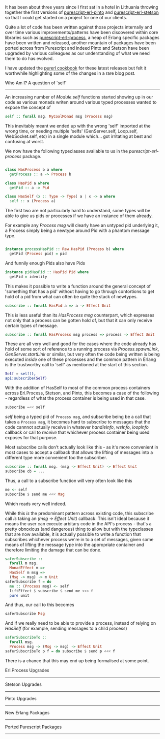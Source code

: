 It has been about three years since I first sat in a hotel in Lithuania throwing together the first versions of [purescript-erl-pinto](https://github.com/id3as/purescript-erl-pinto) and [purescript-erl-stetson](https://github.com/id3as/purescript-erl-stetson) so that I could get started on a project for one of our clients.

Quite a lot of code has been written against those projects internally and over time various improvements/patterns have been discovered within core libraries such as [purescript-erl-process](https://github.com/purerl/purescript-erl-process), a heap of Erlang specific packages have been written and released, another mountain of packages have been ported across from Purescript and indeed Pinto and Stetson have been upgraded by various colleagues as our understanding of what we need them to do has evolved.

I have updated the [purerl cookbook](https://purerl-cookbook.readthedocs.io/) for these latest releases but felt it worthwhile highlighting some of the changes in a rare blog post.

Who Am I? A question of 'self'
******************************
An increasing number of *Module.self* functions started showing up in our code as various monads writen around various typed processes wanted to expose the concept of 

```haskell
self :: forall msg. MyCoolMonad msg (Process msg)
```

This inevitably meant we ended up with the wrong 'self' imported at the wrong time, or needing multiple 'selfs'  (GenServer.self, Loop.self, WebSocket.self, etc) in a single module which... got irritating at best and confusing at worst.

We now have the following typeclasses available to us in the *purescript-erl-process* package.

```haskell

class HasProcess b a where
  getProcess :: a -> Process b

class HasPid a where
  getPid :: a -> Pid

class HasSelf (x :: Type -> Type) a | x -> a where
  self :: x (Process a)

```

The first two are not particularly hard to understand, some types will be able to give us pids or processes if we have an instance of them already.

For example any *Process msg* will clearly have an untyped pid underlying it, a Process simply being a newtype around Pid with a phantom message type.

```haskell

instance processHasPid :: Raw.HasPid (Process b) where
  getPid (Process pid) = pid

```

And funnily enough Pids also have Pids


```haskell
instance pidHasPid :: HasPid Pid where
  getPid = identity
```

This makes it possible to write a function around the general concept of 'something that has a pid' without having to go through contortions to get hold of a pid from what can often be quite the stack of newtypes. 

```haskell
subscribe :: forall HasPid a => a -> Effect Unit
```

This is less useful than its *HasProcess msg* counterpart, which expresses not only that a process can be gotten hold of, but that it can only receive certain types of message.

```haskell
subscribe :: forall HasProcess msg process => process -> Effect Unit
```

These are all very well and good for the cases where the code already has hold of some sort of reference to a running process via *Process.spawnLink*, *GenServer.startLink* or similar, but very often the code being written is being executed *inside* one of these processes and the common pattern in Erlang is the trustworthy call to 'self' as mentioned at the start of this section.

```erlang
Self = self(),
api:subscribe(Self)
```

With the addition of HasSelf to most of the common process containers across Erl.Process, Stetson, and Pinto, this becomes a case of the following - regardless of what the process container is being used in that case.

```haskell
subscribe =<< self
```

*self* being a typed pid of `Process msg`, and subscribe being be a call that takes a `Process msg`, it becomes hard to subscribe to messages that the code cannnot actually receive in whatever *handleInfo*, *wsInfo*, *loopInfo* callback or call to *receive* that whichever process container being used exposes for that purpose.

Most subscribe calls don't actually look like this - as it's more convenient in most cases to accept a callback that  allows the lifting of messages into a different type more convenient foo the subscriber.

```haskell
subscribe :: forall msg. (msg -> Effect Unit) -> Effect Unit
subscribe cb = ...
```

Thus, a call to a subscribe function will very often look like this


```haskell
me <- self
subscribe $ send me <<< Msg
```

Which reads very well indeed. 

While this *is* the predominant pattern across existing code, this subscribe call *is* taking an *(msg -> Effect Unit)* callback. This isn't ideal because it means the user can execute arbitary code in the API's process - that's a pretty obnoxious (and dangerous) thing to allow but with the typeclasses that are now available, it is actually possible to write a function that subscribes whichever process we're in to a set of messages, given some means of lifting the message type into the appropriate container and therefore limiting the damage that can be done.

```haskell
saferSubscribe ::
  forall m msg.
  MonadEffect m =>
  HasSelf m msg =>
  (Msg -> msg) -> m Unit
saferSubscribe f = do
  me :: (Process msg) <- self
  liftEffect $ subscribe $ send me <<< f
  pure unit
```

And thus, our call to this becomes

```haskell
saferSubscribe Msg
```

And if we really need to be able to provide a process, instead of relying on *HasSelf* (for example, sending messages to a child process)


```haskell
saferSubscribeTo ::
  forall msg.
  Process msg -> (Msg -> msg) -> Effect Unit
saferSubscribeTo p f = do subscribe $ send p <<< f
```

There is a chance that this may end up being formalised at some point.


Erl.Process Upgrades
********************

Stetson Upgrades
****************

Pinto Upgrades
**************

New Erlang Packages
*******************

Ported Purescript Packages
**************************


